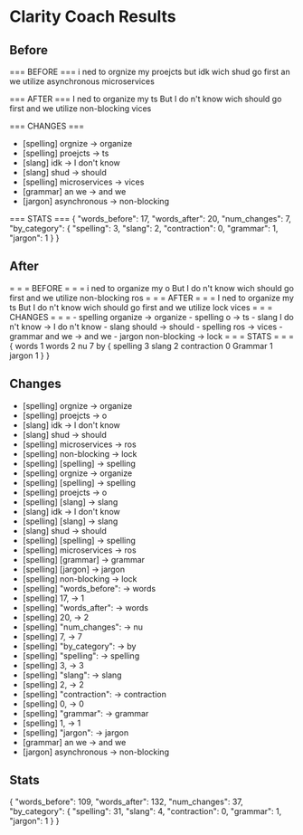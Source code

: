 # Clarity Coach Results

## Before
=== BEFORE ===
i ned to orgnize my proejcts but idk wich shud go first an we utilize asynchronous microservices

=== AFTER ===
I ned to organize my ts But I do n't know wich should go first and we utilize non-blocking vices

=== CHANGES ===
- [spelling] orgnize → organize
- [spelling] proejcts → ts
- [slang] idk → I don't know
- [slang] shud → should
- [spelling] microservices → vices
- [grammar] an we → and we
- [jargon] asynchronous → non-blocking

=== STATS ===
{
  "words_before": 17,
  "words_after": 20,
  "num_changes": 7,
  "by_category": {
    "spelling": 3,
    "slang": 2,
    "contraction": 0,
    "grammar": 1,
    "jargon": 1
  }
}

## After
= = = BEFORE = = = i ned to organize my o But I do n't know wich should go first and we utilize non-blocking ros = = = AFTER = = = I ned to organize my ts But I do n't know wich should go first and we utilize lock vices = = = CHANGES = = = - spelling organize → organize - spelling o → ts - slang I do n't know → I do n't know - slang should → should - spelling ros → vices - grammar and we → and we - jargon non-blocking → lock = = = STATS = = = { words 1 words 2 nu 7 by { spelling 3 slang 2 contraction 0 Grammar 1 jargon 1 } }

## Changes
- [spelling] orgnize → organize
- [spelling] proejcts → o
- [slang] idk → I don't know
- [slang] shud → should
- [spelling] microservices → ros
- [spelling] non-blocking → lock
- [spelling] [spelling] → spelling
- [spelling] orgnize → organize
- [spelling] [spelling] → spelling
- [spelling] proejcts → o
- [spelling] [slang] → slang
- [slang] idk → I don't know
- [spelling] [slang] → slang
- [slang] shud → should
- [spelling] [spelling] → spelling
- [spelling] microservices → ros
- [spelling] [grammar] → grammar
- [spelling] [jargon] → jargon
- [spelling] non-blocking → lock
- [spelling] "words_before": → words
- [spelling] 17, → 1
- [spelling] "words_after": → words
- [spelling] 20, → 2
- [spelling] "num_changes": → nu
- [spelling] 7, → 7
- [spelling] "by_category": → by
- [spelling] "spelling": → spelling
- [spelling] 3, → 3
- [spelling] "slang": → slang
- [spelling] 2, → 2
- [spelling] "contraction": → contraction
- [spelling] 0, → 0
- [spelling] "grammar": → grammar
- [spelling] 1, → 1
- [spelling] "jargon": → jargon
- [grammar] an we → and we
- [jargon] asynchronous → non-blocking

## Stats
{
  "words_before": 109,
  "words_after": 132,
  "num_changes": 37,
  "by_category": {
    "spelling": 31,
    "slang": 4,
    "contraction": 0,
    "grammar": 1,
    "jargon": 1
  }
}